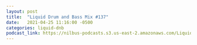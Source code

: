 ```yaml
---
layout: post
title:  "Liquid Drum and Bass Mix #137"
date:   2021-04-25 11:16:00 -0500
categories: liquid-dnb
podcast_link: https://nilbus-podcasts.s3.us-east-2.amazonaws.com/Liquid+Drum+and+Bass/Sound+Territory+-+Drum+and+Bass+Mix+%23137.mp3
---
```

